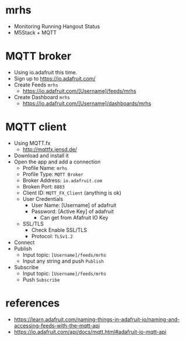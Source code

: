 # mrhs
- Monitoring Running Hangout Status
- M5Stack + MQTT

# MQTT broker
- Using io.adafruit this time.
- Sign up to https://io.adafruit.com/
- Create Feeds `mrhs`
  - https://io.adafruit.com/[Username]/feeds/mrhs
- Create Dashboard `mrhs`
  - https://io.adafruit.com/[Username]/dashboards/mrhs

# MQTT client
- Using MQTT.fx
  - http://mqttfx.jensd.de/
- Download and install it
- Open the app and add a connection
  - Profile Name: `mrhs`
  - Profile Type: `MQTT Broker`
  - Broker Address: `io.adafruit.com`
  - Broken Port: `8883`
  - Client ID: `MQTT_FX_Client` (anything is ok)
  - User Credentials
    - User Name: [Username] of adafruit
    - Password: [Active Key] of adafruit
      - Can get from Afafruit IO Key
  - SSL/TLS
    - Check Enable SSL/TLS
    - Protocol: `TLSv1.2`
- Connect
- Publish
  - Input topic: `[Username]/feeds/mrhs`
  - Input any string and push `Publish`
- Subscribe
  - Input topic: `[Username]/feeds/mrhs`
  - Push `Subscribe`

# references
- https://learn.adafruit.com/naming-things-in-adafruit-io/naming-and-accessing-feeds-with-the-mqtt-api
- https://io.adafruit.com/api/docs/mqtt.html#adafruit-io-mqtt-api

